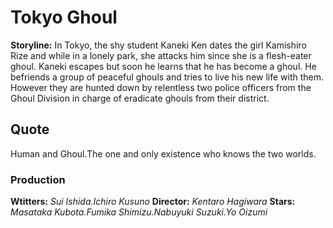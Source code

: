 # Tokyo Ghoul
**Storyline:**
In Tokyo, the shy student Kaneki Ken dates the girl Kamishiro Rize and while in a lonely park, she attacks him since she is a flesh-eater ghoul. Kaneki escapes but soon he learns that he has become a ghoul. He befriends a group of peaceful ghouls and tries to live his new life with them. However they are hunted down by relentless two police officers from the Ghoul Division in charge of eradicate ghouls from their district.

## Quote
Human and Ghoul.The one and only existence who knows the two worlds.

### Production
**Wtitters:** 
*Sui Ishida.Ichiro Kusuno*
**Director:** 
*Kentaro Hagiwara*
**Stars:** 
*Masataka Kubota.Fumika Shimizu.Nabuyuki Suzuki.Yo Oizumi*


